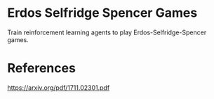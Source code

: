 # Erdos Selfridge Spencer Games
Train reinforcement learning agents to play Erdos-Selfridge-Spencer games.

# References
https://arxiv.org/pdf/1711.02301.pdf